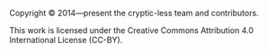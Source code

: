 Copyright © 2014—present the cryptic-less team and contributors.

This work is licensed under the Creative Commons Attribution 4.0 International License (CC-BY).